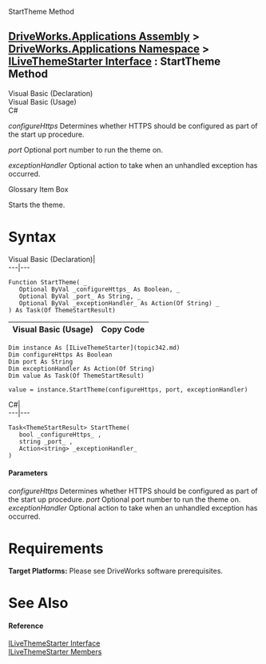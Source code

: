 StartTheme Method   
  
[DriveWorks.Applications Assembly](topic13.md) > [DriveWorks.Applications Namespace](topic16.md) > [ILiveThemeStarter Interface](topic342.md) : StartTheme Method  
---  
  
Visual Basic (Declaration)    
Visual Basic (Usage)    
C# 

_configureHttps_
    Determines whether HTTPS should be configured as part of the start up procedure.

_port_
    Optional port number to run the theme on.

_exceptionHandler_
    Optional action to take when an unhandled exception has occurred.

Glossary Item Box

Starts the theme. 

# Syntax

Visual Basic (Declaration)|   
---|---  
      
    
    Function StartTheme( _
       Optional ByVal _configureHttps_ As Boolean, _
       Optional ByVal _port_ As String, _
       Optional ByVal _exceptionHandler_ As Action(Of String) _
    ) As Task(Of ThemeStartResult)  
  
Visual Basic (Usage)| Copy Code  
---|---  
      
    
    Dim instance As [ILiveThemeStarter](topic342.md)
    Dim configureHttps As Boolean
    Dim port As String
    Dim exceptionHandler As Action(Of String)
    Dim value As Task(Of ThemeStartResult)
     
    value = instance.StartTheme(configureHttps, port, exceptionHandler)  
  
C#|   
---|---  
      
    
    Task<ThemeStartResult> StartTheme( 
       bool _configureHttps_ ,
       string _port_ ,
       Action<string> _exceptionHandler_
    )  
  
#### Parameters

 _configureHttps_
    Determines whether HTTPS should be configured as part of the start up procedure.
_port_
    Optional port number to run the theme on.
_exceptionHandler_
    Optional action to take when an unhandled exception has occurred.

# Requirements

**Target Platforms:** Please see DriveWorks software prerequisites.

# See Also

#### Reference

[ILiveThemeStarter Interface](topic342.md)   
[ILiveThemeStarter Members](topic343.md)


